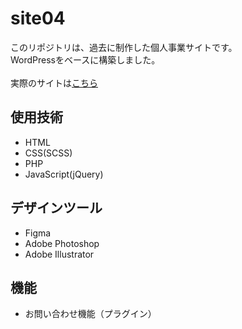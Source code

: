 # site04
このリポジトリは、過去に制作した個人事業サイトです。<br>
WordPressをベースに構築しました。<br><br>
実際のサイトは[こちら](https://i-hope-photo.com/)

## 使用技術
- HTML
- CSS(SCSS)
- PHP
- JavaScript(jQuery)

## デザインツール
- Figma
- Adobe Photoshop
- Adobe Illustrator

## 機能
- お問い合わせ機能（プラグイン）
